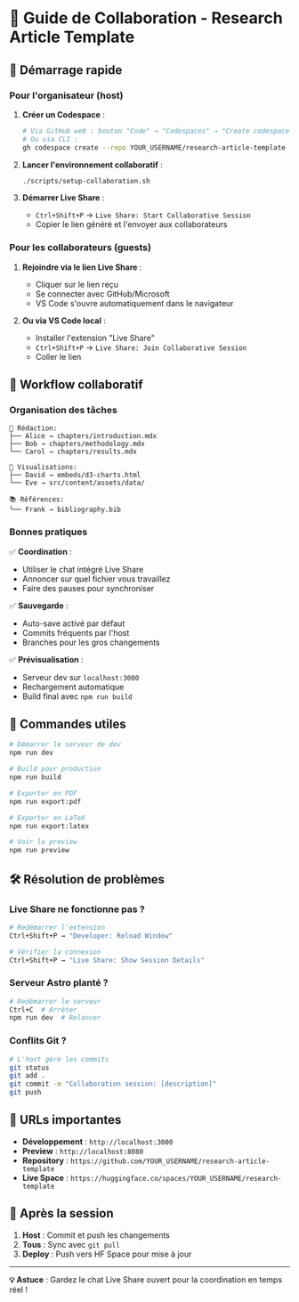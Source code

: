 # 👥 Guide de Collaboration - Research Article Template

## 🚀 Démarrage rapide

### **Pour l'organisateur (host)**

1. **Créer un Codespace** :
   ```bash
   # Via GitHub web : bouton "Code" → "Codespaces" → "Create codespace"
   # Ou via CLI :
   gh codespace create --repo YOUR_USERNAME/research-article-template
   ```

2. **Lancer l'environnement collaboratif** :
   ```bash
   ./scripts/setup-collaboration.sh
   ```

3. **Démarrer Live Share** :
   - `Ctrl+Shift+P` → `Live Share: Start Collaborative Session`
   - Copier le lien généré et l'envoyer aux collaborateurs

### **Pour les collaborateurs (guests)**

1. **Rejoindre via le lien Live Share** :
   - Cliquer sur le lien reçu
   - Se connecter avec GitHub/Microsoft
   - VS Code s'ouvre automatiquement dans le navigateur

2. **Ou via VS Code local** :
   - Installer l'extension "Live Share"
   - `Ctrl+Shift+P` → `Live Share: Join Collaborative Session`
   - Coller le lien

## 🎯 Workflow collaboratif

### **Organisation des tâches**
```
📝 Rédaction:
├── Alice → chapters/introduction.mdx
├── Bob → chapters/methodology.mdx  
└── Carol → chapters/results.mdx

🎨 Visualisations:
├── David → embeds/d3-charts.html
└── Eve → src/content/assets/data/

📚 Références:
└── Frank → bibliography.bib
```

### **Bonnes pratiques**

✅ **Coordination** :
- Utiliser le chat intégré Live Share
- Annoncer sur quel fichier vous travaillez
- Faire des pauses pour synchroniser

✅ **Sauvegarde** :
- Auto-save activé par défaut
- Commits fréquents par l'host
- Branches pour les gros changements

✅ **Prévisualisation** :
- Serveur dev sur `localhost:3000`
- Rechargement automatique
- Build final avec `npm run build`

## 🔧 Commandes utiles

```bash
# Démarrer le serveur de dev
npm run dev

# Build pour production
npm run build

# Exporter en PDF
npm run export:pdf

# Exporter en LaTeX
npm run export:latex

# Voir la preview
npm run preview
```

## 🛠️ Résolution de problèmes

### **Live Share ne fonctionne pas ?**
```bash
# Redémarrer l'extension
Ctrl+Shift+P → "Developer: Reload Window"

# Vérifier la connexion
Ctrl+Shift+P → "Live Share: Show Session Details"
```

### **Serveur Astro planté ?**
```bash
# Redémarrer le serveur
Ctrl+C  # Arrêter
npm run dev  # Relancer
```

### **Conflits Git ?**
```bash
# L'host gère les commits
git status
git add .
git commit -m "Collaboration session: [description]"
git push
```

## 📱 URLs importantes

- **Développement** : `http://localhost:3000`
- **Preview** : `http://localhost:8080` 
- **Repository** : `https://github.com/YOUR_USERNAME/research-article-template`
- **Live Space** : `https://huggingface.co/spaces/YOUR_USERNAME/research-template`

## 🎉 Après la session

1. **Host** : Commit et push les changements
2. **Tous** : Sync avec `git pull`
3. **Deploy** : Push vers HF Space pour mise à jour

---

**💡 Astuce** : Gardez le chat Live Share ouvert pour la coordination en temps réel !
